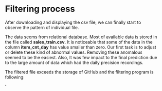 # Filtering process

After downloading and displaying the csv file, we can finally start to observe the pattern of individual file.

The data seems from relational database. Most of available data is stored in the file called **sales_train.csv**.  It is noticeable that some of the data in the column **item_cnt_day** has value smaller than zero. Our first task is to adjust or delete these kind of abnormal values. Removing these anomalous seemed to be the easiest. Also, It was few impact to the final prediction due to the large amount of data which had the daily precision recordings.

The filtered file exceeds the storage of GitHub and the filtering program is following

' 